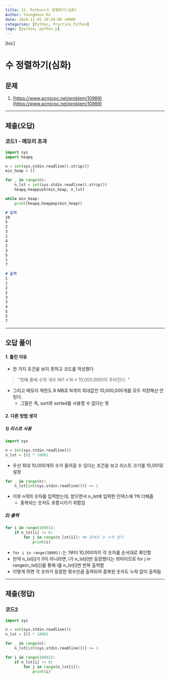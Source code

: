 ```yaml
---
title: 15. Python(수 정렬하기(심화)
Author: YoungHoon Ko
date: 2024-11-05 19:34:00 +0900
categories: [Python, Practice_Python]
tags: [python, python_p]
---
```


[toc]

# 수 정렬하기(심화)

## 문제

1. [https://www.acmicpc.net/problem/10989](https://www.acmicpc.net/problem/10989)

---

## 제출(오답)

### 코드1 - 메모리 초과

```python
import sys
import heapq

n = int(sys.stdin.readline().strip())
min_heap = []

for _ in range(n):
    n_lst = int(sys.stdin.readline().strip())
    heapq.heappush(min_heap, n_lst)

while min_heap:
    print(heapq.heappop(min_heap))
```

```markdown
# 입력
10
5
2
3
1
4
2
3
5
1
7
```

```markdown
# 출력
1
1
2
2
3
3
4
5
5
7
```

---

## 오답 풀이

#### 1. 틀린 이유

- 한 가지 조건을 보지 못하고 코드를 작성했다

> "첫째 줄에 수의 개수 N(1 ≤ N ≤ 10,000,000)이 주어진다. "

- 그리고 메모리 제한도 8 MB로 N개의 최대값인 10,000,000개를 모두 저장해선 안 된다.
  - 그말은 즉, sort와 sorted를 사용할 수 없다는 뜻 


#### 2. 다른 방법 생각

##### 1) 리스트 사용

```python
import sys

n = int(sys.stdin.readline())
n_lst = [0] * 10001
```

- 우선 최대 10,000개의 수가 들어갈 수 있다는 조건을 보고 리스트 크기를 10,001로 설정

```python
for _ in range(n):
    n_lst[int(sys.stdin.readline())] += 1
```

- 이후 n개의 숫자를 입력받는데, 받으면서 n_lst에 입력한 인덱스에 1씩 더해줌
  - 중복되는 숫자도 포함시키기 위함임

##### 2) 출력

```python
for i in range(10001):
    if n_lst[i] != 0:
        for j in range(n_lst[i]): ## 중복된 수 누락 방지
            print(i)
```

- `for i in range(10001):`는 1부터 10,000까지 각 숫자를 순서대로 확인함
- 만약 n_lst[i]가 0이 아니라면, i가 n_lst[i]번 등장했다는 의미이므로 for j in range(n_lst[i])를 통해 i를 n_lst[i]번 반복 출력함
- 이렇게 하면 각 숫자가 등장한 횟수만큼 출력되어 중복된 숫자도 누락 없이 출력됨

---

## 제출(정답)

### 코드2

```python
import sys

n = int(sys.stdin.readline())
n_lst = [0] * 10001

for _ in range(n):
    n_lst[int(sys.stdin.readline())] += 1

for i in range(10001):
    if n_lst[i] != 0:
        for j in range(n_lst[i]):
            print(i)
```
